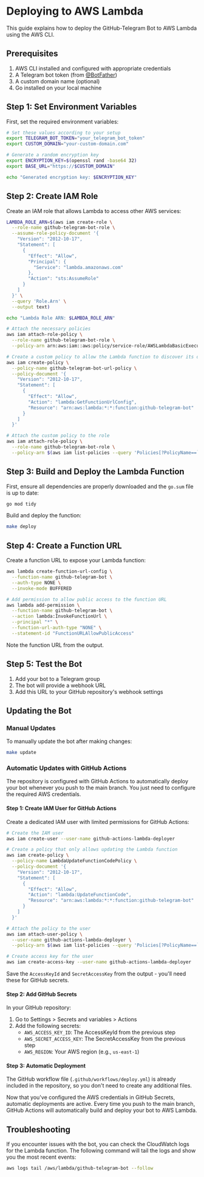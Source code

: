 # Deploying to AWS Lambda

This guide explains how to deploy the GitHub-Telegram Bot to AWS Lambda using the AWS CLI.

## Prerequisites

1. AWS CLI installed and configured with appropriate credentials
2. A Telegram bot token (from [@BotFather](https://t.me/BotFather))
3. A custom domain name (optional)
4. Go installed on your local machine

## Step 1: Set Environment Variables

First, set the required environment variables:

```bash
# Set these values according to your setup
export TELEGRAM_BOT_TOKEN="your_telegram_bot_token"
export CUSTOM_DOMAIN="your-custom-domain.com"

# Generate a random encryption key
export ENCRYPTION_KEY=$(openssl rand -base64 32)
export BASE_URL="https://$CUSTOM_DOMAIN"

echo "Generated encryption key: $ENCRYPTION_KEY"
```

## Step 2: Create IAM Role

Create an IAM role that allows Lambda to access other AWS services:

```bash
LAMBDA_ROLE_ARN=$(aws iam create-role \
  --role-name github-telegram-bot-role \
  --assume-role-policy-document '{
    "Version": "2012-10-17",
    "Statement": [
      {
        "Effect": "Allow",
        "Principal": {
          "Service": "lambda.amazonaws.com"
        },
        "Action": "sts:AssumeRole"
      }
    ]
  }' \
  --query 'Role.Arn' \
  --output text)

echo "Lambda Role ARN: $LAMBDA_ROLE_ARN"

# Attach the necessary policies
aws iam attach-role-policy \
  --role-name github-telegram-bot-role \
  --policy-arn arn:aws:iam::aws:policy/service-role/AWSLambdaBasicExecutionRole

# Create a custom policy to allow the Lambda function to discover its own URL
aws iam create-policy \
  --policy-name github-telegram-bot-url-policy \
  --policy-document '{
    "Version": "2012-10-17",
    "Statement": [
      {
        "Effect": "Allow",
        "Action": "lambda:GetFunctionUrlConfig",
        "Resource": "arn:aws:lambda:*:*:function:github-telegram-bot"
      }
    ]
  }'

# Attach the custom policy to the role
aws iam attach-role-policy \
  --role-name github-telegram-bot-role \
  --policy-arn $(aws iam list-policies --query 'Policies[?PolicyName==`github-telegram-bot-url-policy`].Arn' --output text)
```

## Step 3: Build and Deploy the Lambda Function

First, ensure all dependencies are properly downloaded and the `go.sum` file is up to date:

```bash
go mod tidy
```

Build and deploy the function:

```bash
make deploy
```

## Step 4: Create a Function URL

Create a function URL to expose your Lambda function:

```bash
aws lambda create-function-url-config \
  --function-name github-telegram-bot \
  --auth-type NONE \
  --invoke-mode BUFFERED

# Add permission to allow public access to the function URL
aws lambda add-permission \
  --function-name github-telegram-bot \
  --action lambda:InvokeFunctionUrl \
  --principal "*" \
  --function-url-auth-type "NONE" \
  --statement-id "FunctionURLAllowPublicAccess"
```

Note the function URL from the output.

## Step 5: Test the Bot

1. Add your bot to a Telegram group
2. The bot will provide a webhook URL
3. Add this URL to your GitHub repository's webhook settings

## Updating the Bot

### Manual Updates

To manually update the bot after making changes:

```bash
make update
```

### Automatic Updates with GitHub Actions

The repository is configured with GitHub Actions to automatically deploy your bot whenever you push to the main branch. You just need to configure the required AWS credentials.

#### Step 1: Create IAM User for GitHub Actions

Create a dedicated IAM user with limited permissions for GitHub Actions:

```bash
# Create the IAM user
aws iam create-user --user-name github-actions-lambda-deployer

# Create a policy that only allows updating the Lambda function
aws iam create-policy \
  --policy-name LambdaUpdateFunctionCodePolicy \
  --policy-document '{
    "Version": "2012-10-17",
    "Statement": [
      {
        "Effect": "Allow",
        "Action": "lambda:UpdateFunctionCode",
        "Resource": "arn:aws:lambda:*:*:function:github-telegram-bot"
      }
    ]
  }'

# Attach the policy to the user
aws iam attach-user-policy \
  --user-name github-actions-lambda-deployer \
  --policy-arn $(aws iam list-policies --query 'Policies[?PolicyName==`LambdaUpdateFunctionCodePolicy`].Arn' --output text)

# Create access key for the user
aws iam create-access-key --user-name github-actions-lambda-deployer
```

Save the `AccessKeyId` and `SecretAccessKey` from the output - you'll need these for GitHub secrets.

#### Step 2: Add GitHub Secrets

In your GitHub repository:

1. Go to Settings > Secrets and variables > Actions
2. Add the following secrets:
   - `AWS_ACCESS_KEY_ID`: The AccessKeyId from the previous step
   - `AWS_SECRET_ACCESS_KEY`: The SecretAccessKey from the previous step
   - `AWS_REGION`: Your AWS region (e.g., `us-east-1`)

#### Step 3: Automatic Deployment

The GitHub workflow file (`.github/workflows/deploy.yml`) is already included in the repository, so you don't need to create any additional files.

Now that you've configured the AWS credentials in GitHub Secrets, automatic deployments are active. Every time you push to the main branch, GitHub Actions will automatically build and deploy your bot to AWS Lambda.

## Troubleshooting

If you encounter issues with the bot, you can check the CloudWatch logs for the Lambda function. The following command will tail the logs and show you the most recent events:

```bash
aws logs tail /aws/lambda/github-telegram-bot --follow
```
